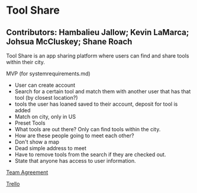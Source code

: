 # Tool Share

## Contributors: Hambalieu Jallow; Kevin LaMarca; Johsua McCluskey; Shane Roach

Tool Share is an app sharing platform where users can find and share tools within their city.



MVP (for systemrequirements.md)
- User can create account
- Search for a certain tool and match them with
another user that has that tool (by closest location?)
- tools the user has loaned saved to their account,
  deposit for tool is added
- Match on city, only in US
- Preset Tools
- What tools are out there? Only can find tools within the city.
- How are these people going to meet each other?
- Don't show a map
- Dead simple address to meet
- Have to remove tools from the search if they are checked out.
- State that anyone has access to user information.



[Team Agreement](https://docs.google.com/document/d/1ryQMBuH6gXrHrxLx_NkCaN7Azr95d7lRyIM4f-5L_vY/edit?usp=sharing)

[Trello](https://trello.com/b/lMQDnfwi/tool-share)
